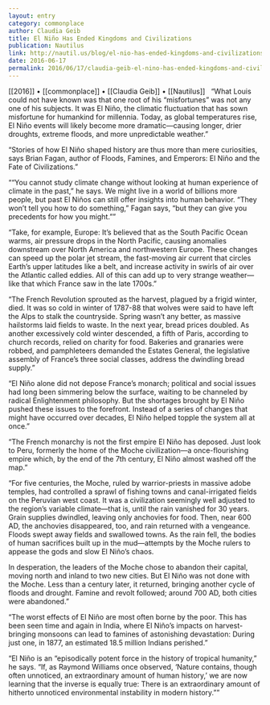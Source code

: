 ```yaml
---
layout: entry
category: commonplace
author: Claudia Geib
title: El Niño Has Ended Kingdoms and Civilizations
publication: Nautilus
link: http://nautil.us/blog/el-nio-has-ended-kingdoms-and-civilizations
date: 2016-06-17
permalink: 2016/06/17/claudia-geib-el-nino-has-ended-kingdoms-and-civilizations
---
```


[[2016]] • [[commonplace]] • [[Claudia Geib]] • [[Nautilus]]
 
“What Louis could not have known was that one root of his “misfortunes” was not any one of his subjects. It was El Niño, the climatic fluctuation that has sown misfortune for humankind for millennia. Today, as global temperatures rise, El Niño events will likely become more dramatic—causing longer, drier droughts, extreme floods, and more unpredictable weather.”

“Stories of how El Niño shaped history are thus more than mere curiosities, says Brian Fagan, author of Floods, Famines, and Emperors: El Niño and the Fate of Civilizations.”

““You cannot study climate change without looking at human experience of climate in the past,” he says. We might live in a world of billions more people, but past El Niños can still offer insights into human behavior. “They won’t tell you how to do something,” Fagan says, “but they can give you precedents for how you might.””

“Take, for example, Europe: It’s believed that as the South Pacific Ocean warms, air pressure drops in the North Pacific, causing anomalies downstream over North America and northwestern Europe. These changes can speed up the polar jet stream, the fast-moving air current that circles Earth’s upper latitudes like a belt, and increase activity in swirls of air over the Atlantic called eddies. All of this can add up to very strange weather—like that which France saw in the late 1700s.”

“The French Revolution sprouted as the harvest, plagued by a frigid winter, died. It was so cold in winter of 1787-88 that wolves were said to have left the Alps to stalk the countryside. Spring wasn’t any better, as massive hailstorms laid fields to waste. In the next year, bread prices doubled. As another excessively cold winter descended, a fifth of Paris, according to church records, relied on charity for food. Bakeries and granaries were robbed, and pamphleteers demanded the Estates General, the legislative assembly of France’s three social classes, address the dwindling bread supply.”

“El Niño alone did not depose France’s monarch; political and social issues had long been simmering below the surface, waiting to be channeled by radical Enlightenment philosophy. But the shortages brought by El Niño pushed these issues to the forefront. Instead of a series of changes that might have occurred over decades, El Niño helped topple the system all at once.”

“The French monarchy is not the first empire El Niño has deposed. Just look to Peru, formerly the home of the Moche civilization—a once-flourishing empire which, by the end of the 7th century, El Niño almost washed off the map.”

“For five centuries, the Moche, ruled by warrior-priests in massive adobe temples, had controlled a sprawl of fishing towns and canal-irrigated fields on the Peruvian west coast. It was a civilization seemingly well adjusted to the region’s variable climate—that is, until the rain vanished for 30 years. Grain supplies dwindled, leaving only anchovies for food. Then, near 600 AD, the anchovies disappeared, too, and rain returned with a vengeance. Floods swept away fields and swallowed towns. As the rain fell, the bodies of human sacrifices built up in the mud—attempts by the Moche rulers to appease the gods and slow El Niño’s chaos.

In desperation, the leaders of the Moche chose to abandon their capital, moving north and inland to two new cities. But El Niño was not done with the Moche. Less than a century later, it returned, bringing another cycle of floods and drought. Famine and revolt followed; around 700 AD, both cities were abandoned.”

“The worst effects of El Niño are most often borne by the poor. This has been seen time and again in India, where El Niño’s impacts on harvest-bringing monsoons can lead to famines of astonishing devastation: During just one, in 1877, an estimated 18.5 million Indians perished.”

“El Niño is an “episodically potent force in the history of tropical humanity,” he says. “If, as Raymond Williams once observed, ‘Nature contains, though often unnoticed, an extraordinary amount of human history,’ we are now learning that the inverse is equally true: There is an extraordinary amount of hitherto unnoticed environmental instability in modern history.””
